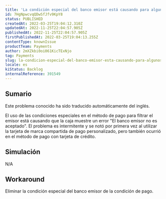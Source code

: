 ```yaml
---
title: 'La condición especial del banco emisor está causando para algunos BINs el error en la página de pago "El banco emisor para este banco no es aceptado"'
id: 7HgNpwcvqQDwSfJfv9KpY8
status: PUBLISHED
createdAt: 2022-03-25T19:04:12.310Z
updatedAt: 2022-11-25T22:04:57.905Z
publishedAt: 2022-11-25T22:04:57.905Z
firstPublishedAt: 2022-03-25T19:04:13.255Z
contentType: knownIssue
productTeam: Payments
author: 2mXZkbi0oi061KicTExNjo
tag: Payments
slug: la-condicion-especial-del-banco-emisor-esta-causando-para-algunos-bins-el-error-en-la-pagina-de-pago-el-banco-emisor-para-este-banco-no-es-aceptado
locale: es
kiStatus: Backlog
internalReference: 391549
---
```


## Sumario

<div class="alert alert-info">
  <p>Este problema conocido ha sido traducido automáticamente del inglés.</p>
</div>


El uso de las condiciones especiales en el método de pago para filtrar el emisor está causando que la caja muestre un error "El banco emisor no es aceptado". El problema es intermitente y se notó por primera vez al utilizar la tarjeta de marca compartida de pago personalizado, pero también ocurrió en el método de pago con tarjeta de crédito.



## Simulación


N/A



## Workaround


Eliminar la condición especial del banco emisor de la condición de pago.

